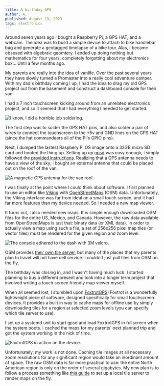 ```yaml
---
title: A birthday GPS
author: A.
published: August 19, 2023
tags: electronics
---
```


Around seven years ago I bought a Raspberry Pi, a GPS HAT, and a webcam.
The idea was to build a simple device to attach to bike handlebar bag and
generate a geotagged timelapse of a bike tour.
Alas, I became obsesed with algebraic geomtery. I ended up doing
nothing but mathematics for four years, completely 
forgotting about my electronics box... Until a few months ago.

My parents are really into the idea of vanlife. Over
the past several years they have slowly turned a Promaster into a really cool
adventure camper. With my dad's birthday coming I up, I had the idea to
drag my old GPS project out from the basement and construct a
dashboard console for their van.

I had a 7 inch touchscreen kicking around from an unrelated electronics project,
and so it seemed that I had everything I needed to get started.

![I know, I did a horrible job soldering.](../images/blog-birthday-gps-solder.jpg)

The first step was to solder the GPS HAT pins, and also solder a pair of wires
to connect the touchscreen to the +5v and GND lines on the GPS HAT (since the
hat commandeers all of the Pi's GPIO pins).

Next, I dumped the lastest Raspbery Pi OS image onto a 32GB micro SD card
and booted the thing up. Setting up
up [gpsd](https://gpsd.io/) was easy enough,
I simply followed the [provided instructions][6].
Realizing that a GPS antenna needs to have a view of the sky, I bought an
external antenna that could be placed out on the
roof of the van.

![A magnetic GPS antenna for the van roof.](../images/blog-birthday-gps-antenna.jpg)

I was finally at the point where I could think about software. I first
planned to use an editor like [Viking][1] with
[OpenStreetMaps][2] (OSM) data. Unfortunately, the Viking interface was far from
ideal on a small touch screen, and it had far more features than my device
needed. So I needed a new map viewer.

It turns out, I also needed new maps. It is simple enough downloaded OSM files
for the entire US, Mexico, and Canada. However, the raw data available from
OpenStreetMaps is just that: binary data
(or XML data). In order to actually view a map using such a file, a set of
256x256 pixel map tiles (or vector tiles) must be rendered for the given
region and zoom level.

![The console adhered to the dash with 3M
velcro.](../images/blog-birthday-gps-console.jpg)


OSM provides [their own tile server][3], but
many of the places that my parents plan to travel will not have cell service.
I couldn't just pull tiles from OSM on the fly.

The birthday was closing in,
and I wasn't having much luck. I started planning to buy a different present and
look into a longer term project that involved writing a touch screen friendly
map viewer myself.

When all seemed lost, I stumbled upon [FoxtrotGPS][4]!
Foxtrot is a wonderfully lightweight piece of
software, designed specifically for small touchscreen devices.
It provides a built in way
to cache maps for offline use by simply downloading tiles for a region at
selected zoom levels (you can specify which tile server to use).

I set up a systemd
unit to start gpsd and load FoxtrotGPS in
fullscreen when the system boots. I
cached the maps for my parents' next planned trip and got the system working in
the nick of time.

![FoxtrotGPS in action on the device.](../images/blog-birthday-gps-foxtrot.jpg)

Unfortunately, my work is not done. Caching tile images at all
necessary zoom resolutions for any significant region would
take an inordinant amount of space. The raw OSM data is far more practical to
use: the entire North American region is only on the order of several
gigabytes. My new plan is to follow a process something like [this guide][5]
to set up a local tile server to render maps on the fly.

[1]: https://viking-gps.github.io/
[2]: https://www.openstreetmap.org
[3]: https://openmaptiles.org
[4]: https://www.foxtrotgps.org/
[5]: https://switch2osm.org/serving-tiles/manually-building-a-tile-server-20-04-lts/
[6]: https://gpsd.gitlab.io/gpsd/installation.html
[7]: https://gpsd.io/
